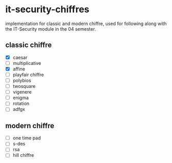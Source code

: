 # it-security-chiffres
implementation for classic and modern chiffre, used for following along with the IT-Security module in the 04 semester.

## classic chiffre
- [x] caesar
- [ ] multiplicative 
- [x] affine
- [ ] playfair chiffre
- [ ] polybios
- [ ] twosquare
- [ ] vigenere
- [ ] enigma
- [ ] rotation
- [ ] adfgx

## modern chiffre
- [ ] one time pad
- [ ] s-des
- [ ] rsa
- [ ] hill chiffre
